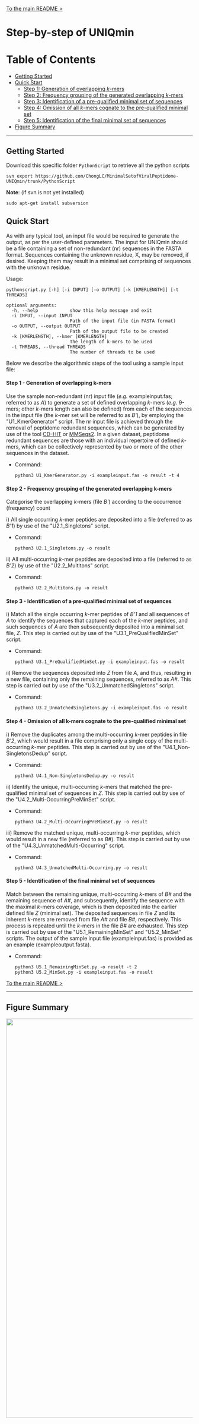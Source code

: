 [To the main README >](https://github.com/ChongLC/MinimalSetofViralPeptidome-UNIQmin/blob/master/README.md)

# **Step-by-step of UNIQmin**

Table of Contents
====================
- [Getting Started](#getting-started)
- [Quick Start](#quick-start)
    + [Step 1: Generation of overlapping *k*-mers](#step-1---generation-of-overlapping-k-mers)
    + [Step 2: Frequency grouping of the generated overlapping *k*-mers](#step-2---frequency-grouping-of-the-generated-overlapping-k-mers)
    + [Step 3: Identification of a pre-qualified minimal set of sequences](#step-3---identification-of-a-pre-qualified-minimal-set-of-sequences)
    + [Step 4: Omission of all *k*-mers cognate to the pre-qualified minimal set](#step-4---omission-of-all-k-mers-cognate-to-the-pre-qualified-minimal-set)
    + [Step 5: Identification of the final minimal set of sequences](#step-5---identification-of-the-final-minimal-set-of-sequences)
- [Figure Summary](#figure-summary)

---
## Getting Started
Download this specific folder `PythonScript` to retrieve all the python scripts 
```
svn export https://github.com/ChongLC/MinimalSetofViralPeptidome-UNIQmin/trunk/PythonScript
```
**Note**: (if svn is not yet installed)
```
sudo apt-get install subversion
```

## Quick Start
As with any typical tool, an input file would be required to generate the output, as per the user-defined parameters. The input for UNIQmin should be a file containing a set of non-redundant (nr) sequences in the FASTA format. Sequences containing the unknown residue, X, may be removed, if desired. Keeping them may result in a minimal set comprising of sequences with the unknown residue.

Usage: 
```
pythonscript.py [-h] [-i INPUT] [-o OUTPUT] [-k [KMERLENGTH]] [-t THREADS]

optional arguments:
  -h, --help            show this help message and exit
  -i INPUT, --input INPUT
                        Path of the input file (in FASTA format)
  -o OUTPUT, --output OUTPUT
                        Path of the output file to be created
  -k [KMERLENGTH], --kmer [KMERLENGTH]
                        The length of k-mers to be used
  -t THREADS, --thread THREADS
                        The number of threads to be used
```

Below we describe the algorithmic steps of the tool using a sample input file: 

#### Step 1 - Generation of overlapping k-mers
Use the sample non-redundant (nr) input file (*e.g.* exampleinput.fas; referred to as *A*) to generate a set of defined overlapping *k*-mers (*e.g.* 9-mers; other *k*-mers length can also be defined) from each of the sequences in the input file (the *k*-mer set will be referred to as *B'*), by employing the "U1_KmerGenerator" script. The nr input file is achieved through the removal of peptidome redundant sequences, which can be generated by use of the tool [CD-HIT](http://weizhongli-lab.org/cd-hit/) or [MMSeqs2](https://github.com/soedinglab/MMseqs2). In a given dataset, peptidome redundant sequences are those with an individual repertoire of defined *k*-mers, which can be collectively represented by two or more of the other sequences in the dataset.  <br>
- Command: 
    ```
    python3 U1_KmerGenerator.py -i exampleinput.fas -o result -t 4
    ```

#### Step 2 - Frequency grouping of the generated overlapping k-mers
Categorise the overlapping *k*-mers (file *B'*) according to the occurrence (frequency) count

i) All single occurring *k*-mer peptides are deposited into a file (referred to as *B'1*) by use of the "U2.1_Singletons" script. <br>
- Command: 
    ```
    python3 U2.1_Singletons.py -o result
    ```

ii) All multi-occurring *k*-mer peptides are deposited into a file (referred to as *B'2*) by use of the "U2.2_Multitons" script. <br>
- Command: 
    ```
    python3 U2.2_Multitons.py -o result
    ```

#### Step 3 - Identification of a pre-qualified minimal set of sequences
i) Match all the single occurring *k*-mer peptides of *B'1* and all sequences of *A* to identify the sequences that captured each of the *k*-mer peptides, and such sequences of *A* are then subsequently deposited into a minimal set file, *Z*. This step is carried out by use of the "U3.1_PreQualifiedMinSet" script. <br>
- Command: 
    ```
    python3 U3.1_PreQualifiedMinSet.py -i exampleinput.fas -o result
    ```

ii) Remove the sequences deposited into *Z* from file *A*, and thus, resulting in a new file, containing only the remaining sequences, referred to as *A#*. This step is carried out by use of the "U3.2_UnmatchedSingletons" script. <br>
- Command: 
    ```
    python3 U3.2_UnmatchedSingletons.py -i exampleinput.fas -o result
    ```

#### Step 4 - Omission of all k-mers cognate to the pre-qualified minimal set
i) Remove the duplicates among the multi-occurring *k*-mer peptides in file *B'2*, which would result in a file comprising only a single copy of the multi-occurring *k*-mer peptides. This step is carried out by use of the "U4.1_Non-SingletonsDedup" script. <br>
- Command: 
    ```
    python3 U4.1_Non-SingletonsDedup.py -o result
    ```

ii) Identify the unique, multi-occurring *k*-mers that matched the pre-qualified minimal set of sequences in *Z*. This step is carried out by use of the "U4.2_Multi-OccurringPreMinSet" script. <br>
- Command: 
    ```
    python3 U4.2_Multi-OccurringPreMinSet.py -o result
    ```

iii) Remove the matched unique, multi-occurring *k*-mer peptides, which would result in a new file (referred to as *B#*). This step is carried out by use of the "U4.3_UnmatchedMulti-Occurring" script. <br>
- Command: 
    ```
    python3 U4.3_UnmatchedMulti-Occurring.py -o result
    ```

#### Step 5 - Identification of the final minimal set of sequences
Match between the remaining unique, multi-occurring *k*-mers of *B#* and the remaining sequence of *A#*, and subsequently, identify the sequence with the maximal *k*-mers coverage, which is then deposited into the earlier defined file *Z* (minimal set). The deposited sequences in file *Z* and its inherent *k*-mers are removed from file *A#* and file *B#*, respectively. This process is repeated until the *k*-mers in the file *B#* are exhausted. This step is carried out by use of the "U5.1_RemainingMinSet" and "U5.2_MinSet" scripts. The output of the sample input file (exampleinput.fas) is provided as an example (exampleoutput.fasta). <br>
- Command: 
    ```
    python3 U5.1_RemainingMinSet.py -o result -t 2
    python3 U5.2_MinSet.py -i exampleinput.fas -o result
    ```

[To the main README >](https://github.com/ChongLC/MinimalSetofViralPeptidome-UNIQmin/blob/master/README.md)

---
## Figure Summary
<img src="Summary.png" width="640" height="1075">
